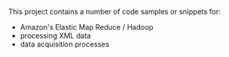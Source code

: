 This project contains a number of code samples or snippets for:

 * Amazon's Elastic Map Reduce / Hadoop
 * processing XML data
 * data acquisition processes
